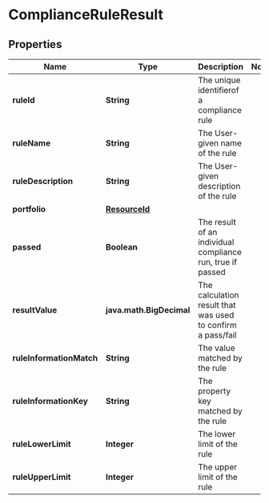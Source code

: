 

# ComplianceRuleResult


## Properties

Name | Type | Description | Notes
------------ | ------------- | ------------- | -------------
**ruleId** | **String** | The unique identifierof a compliance rule | 
**ruleName** | **String** | The User-given name of the rule | 
**ruleDescription** | **String** | The User-given description of the rule | 
**portfolio** | [**ResourceId**](ResourceId.md) |  | 
**passed** | **Boolean** | The result of an individual compliance run, true if passed | 
**resultValue** | **java.math.BigDecimal** | The calculation result that was used to confirm a pass/fail | 
**ruleInformationMatch** | **String** | The value matched by the rule | 
**ruleInformationKey** | **String** | The property key matched by the rule | 
**ruleLowerLimit** | **Integer** | The lower limit of the rule | 
**ruleUpperLimit** | **Integer** | The upper limit of the rule | 



